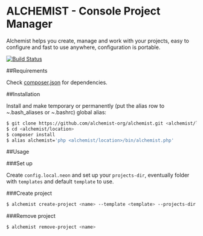 ALCHEMIST - Console Project Manager
===========

Alchemist helps you create, manage and work with your projects, easy to configure and fast to use anywhere, configuration is portable.

[![Build Status](https://travis-ci.org/alchemist-org/alchemist.svg?branch=master)](https://travis-ci.org/alchemist-org/alchemist)

##Requirements

Check [composer.json](https://github.com/alchemist-org/alchemist/blob/master/composer.json) for dependencies.

##Installation

Install and make temporary or permanently (put the alias row to ~.bash_aliases or ~.bashrc) global alias:

```sh
$ git clone https://github.com/alchemist-org/alchemist.git <alchemist/location>
$ cd <alchemist/location>
$ composer install
$ alias alchemist='php <alchemist/location>/bin/alchemist.php'
```

##Usage

###Set up

Create `config.local.neon` and set up your `projects-dir`, eventually folder with `templates` and default `template` to use.

###Create project

```sh
$ alchemist create-project <name> --template <template> --projects-dir <projects-dir>
```

###Remove project

```sh
$ alchemist remove-project <name>
```
